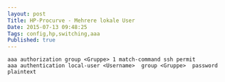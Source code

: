 ```yaml
---
layout: post
Title: HP-Procurve - Mehrere lokale User
Date: 2015-07-13 09:48:25  
Tags: config,hp,switching,aaa
Published: true
---
```



    aaa authorization group <Gruppe> 1 match-command ssh permit
    aaa authentication local-user <Username>  group <Gruppe>  password plaintext

